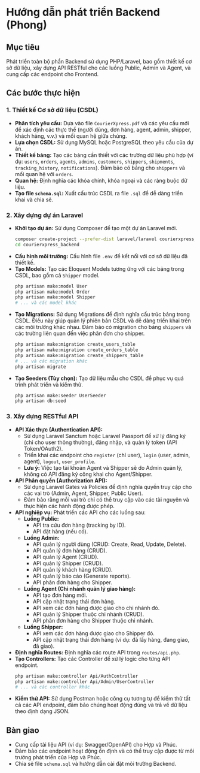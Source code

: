 # Hướng dẫn phát triển Backend (Phong)

## Mục tiêu
Phát triển toàn bộ phần Backend sử dụng PHP/Laravel, bao gồm thiết kế cơ sở dữ liệu, xây dựng API RESTful cho các luồng Public, Admin và Agent, và cung cấp các endpoint cho Frontend.

## Các bước thực hiện

### 1. Thiết kế Cơ sở dữ liệu (CSDL)
*   **Phân tích yêu cầu:** Dựa vào file `CourierXpress.pdf` và các yêu cầu mới để xác định các thực thể (người dùng, đơn hàng, agent, admin, shipper, khách hàng, v.v.) và mối quan hệ giữa chúng.
*   **Lựa chọn CSDL:** Sử dụng MySQL hoặc PostgreSQL theo yêu cầu của dự án.
*   **Thiết kế bảng:** Tạo các bảng cần thiết với các trường dữ liệu phù hợp (ví dụ: `users`, `orders`, `agents`, `admins`, `customers`, `shippers`, `shipments`, `tracking_history`, `notifications`). Đảm bảo có bảng cho `shippers` và mối quan hệ với `orders`.
*   **Quan hệ:** Định nghĩa các khóa chính, khóa ngoại và các ràng buộc dữ liệu.
*   **Tạo file `schema.sql`:** Xuất cấu trúc CSDL ra file `.sql` để dễ dàng triển khai và chia sẻ.

### 2. Xây dựng dự án Laravel
*   **Khởi tạo dự án:** Sử dụng Composer để tạo một dự án Laravel mới.
    ```bash
    composer create-project --prefer-dist laravel/laravel courierxpress_backend
    cd courierxpress_backend
    ```
*   **Cấu hình môi trường:** Cấu hình file `.env` để kết nối với cơ sở dữ liệu đã thiết kế.
*   **Tạo Models:** Tạo các Eloquent Models tương ứng với các bảng trong CSDL, bao gồm cả `Shipper` model.
    ```bash
    php artisan make:model User
    php artisan make:model Order
    php artisan make:model Shipper
    # ... và các model khác
    ```
*   **Tạo Migrations:** Sử dụng Migrations để định nghĩa cấu trúc bảng trong CSDL. Điều này giúp quản lý phiên bản CSDL và dễ dàng triển khai trên các môi trường khác nhau. Đảm bảo có migration cho bảng `shippers` và các trường liên quan đến việc phân đơn cho shipper.
    ```bash
    php artisan make:migration create_users_table
    php artisan make:migration create_orders_table
    php artisan make:migration create_shippers_table
    # ... và các migration khác
    php artisan migrate
    ```
*   **Tạo Seeders (Tùy chọn):** Tạo dữ liệu mẫu cho CSDL để phục vụ quá trình phát triển và kiểm thử.
    ```bash
    php artisan make:seeder UserSeeder
    php artisan db:seed
    ```

### 3. Xây dựng RESTful API
*   **API Xác thực (Authentication API):**
    *   Sử dụng Laravel Sanctum hoặc Laravel Passport để xử lý đăng ký (chỉ cho user thông thường), đăng nhập, và quản lý token (API Token/OAuth2).
    *   Triển khai các endpoint cho `register` (chỉ user), `login` (user, admin, agent), `logout`, `user_profile`.
    *   **Lưu ý:** Việc tạo tài khoản Agent và Shipper sẽ do Admin quản lý, không có API đăng ký công khai cho Agent/Shipper.
*   **API Phân quyền (Authorization API):**
    *   Sử dụng Laravel Gates và Policies để định nghĩa quyền truy cập cho các vai trò (Admin, Agent, Shipper, Public User).
    *   Đảm bảo rằng mỗi vai trò chỉ có thể truy cập vào các tài nguyên và thực hiện các hành động được phép.
*   **API nghiệp vụ:** Phát triển các API cho các luồng sau:
    *   **Luồng Public:**
        *   API tra cứu đơn hàng (tracking by ID).
        *   API đặt hàng (nếu có).
    *   **Luồng Admin:**
        *   API quản lý người dùng (CRUD: Create, Read, Update, Delete).
        *   API quản lý đơn hàng (CRUD).
        *   API quản lý Agent (CRUD).
        *   API quản lý Shipper (CRUD).
        *   API quản lý khách hàng (CRUD).
        *   API quản lý báo cáo (Generate reports).
        *   API phân đơn hàng cho Shipper.
    *   **Luồng Agent (Chi nhánh quản lý giao hàng):**
        *   API tạo đơn hàng mới.
        *   API cập nhật trạng thái đơn hàng.
        *   API xem các đơn hàng được giao cho chi nhánh đó.
        *   API quản lý Shipper thuộc chi nhánh (CRUD).
        *   API phân đơn hàng cho Shipper thuộc chi nhánh.
    *   **Luồng Shipper:**
        *   API xem các đơn hàng được giao cho Shipper đó.
        *   API cập nhật trạng thái đơn hàng (ví dụ: đã lấy hàng, đang giao, đã giao).
*   **Định nghĩa Routes:** Định nghĩa các route API trong `routes/api.php`.
*   **Tạo Controllers:** Tạo các Controller để xử lý logic cho từng API endpoint.
    ```bash
    php artisan make:controller Api/AuthController
    php artisan make:controller Api/Admin/UserController
    # ... và các controller khác
    ```
*   **Kiểm thử API:** Sử dụng Postman hoặc công cụ tương tự để kiểm thử tất cả các API endpoint, đảm bảo chúng hoạt động đúng và trả về dữ liệu theo định dạng JSON.

## Bàn giao
*   Cung cấp tài liệu API (ví dụ: Swagger/OpenAPI) cho Hợp và Phúc.
*   Đảm bảo các endpoint hoạt động ổn định và có thể truy cập được từ môi trường phát triển của Hợp và Phúc.
*   Chia sẻ file `schema.sql` và hướng dẫn cài đặt môi trường Backend.

